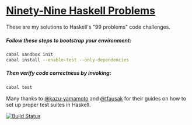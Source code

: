 # [Ninety-Nine Haskell Problems](https://wiki.haskell.org/H-99:_Ninety-Nine_Haskell_Problems)

These are my solutions to Haskell's "99 problems" code challenges.

##### Follow these steps to bootstrap your environment:

```bash
cabal sandbox init
cabal install --enable-test --only-dependencies
```

##### Then verify code correctness by invoking:

```bash
cabal test
```

Many thanks to [@kazu-yamamoto](https://github.com/kazu-yamamoto) and [@tfausak](https://github.com/tfausak) for their guides on how to set up proper test suites in Haskell.


[![Build Status](https://travis-ci.org/mattaudesse/haskell-99-problems.svg?branch=master)](https://travis-ci.org/mattaudesse/haskell-99-problems)
